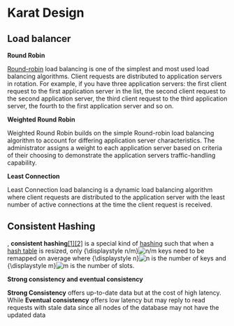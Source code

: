 # Karat Design

## Load balancer

**Round Robin**

[Round-robin](https://kemptechnologies.com/load-balancing/round-robin-load-balancing/) load balancing is one of the simplest and most used load balancing algorithms. Client requests are distributed to application servers in rotation. For example, if you have three application servers: the first client request to the first application server in the list, the second client request to the second application server, the third client request to the third application server, the fourth to the first application server and so on.

**Weighted Round Robin**

Weighted Round Robin builds on the simple Round-robin load balancing algorithm to account for differing application server characteristics. The administrator assigns a weight to each application server based on criteria of their choosing to demonstrate the application servers traffic-handling capability.

**Least Connection**

Least Connection load balancing is a dynamic load balancing algorithm where client requests are distributed to the application server with the least number of active connections at the time the client request is received. 

## Consistent Hashing

 , **consistent hashing**[\[1\]](https://en.wikipedia.org/wiki/Consistent_hashing#cite_note-KargerEtAl1997-1)[\[2\]](https://en.wikipedia.org/wiki/Consistent_hashing#cite_note-nuggets-2) is a special kind of [hashing](https://en.wikipedia.org/wiki/Hash_function) such that when a [hash table](https://en.wikipedia.org/wiki/Hash_table) is resized, only {\displaystyle n/m}![n/m](https://wikimedia.org/api/rest_v1/media/math/render/svg/e555a7e118f9dbc0c67bc579d736ce73d94773e3) keys need to be remapped on average where {\displaystyle n}![n](https://wikimedia.org/api/rest_v1/media/math/render/svg/a601995d55609f2d9f5e233e36fbe9ea26011b3b) is the number of keys and {\displaystyle m}![m](https://wikimedia.org/api/rest_v1/media/math/render/svg/0a07d98bb302f3856cbabc47b2b9016692e3f7bc) is the number of slots. 

**Strong consistency and eventual consistency**

 **Strong Consistency** offers up-to-date data but at the cost of high latency. While **Eventual consistency** offers low latency but may reply to read requests with stale data since all nodes of the database may not have the updated data

